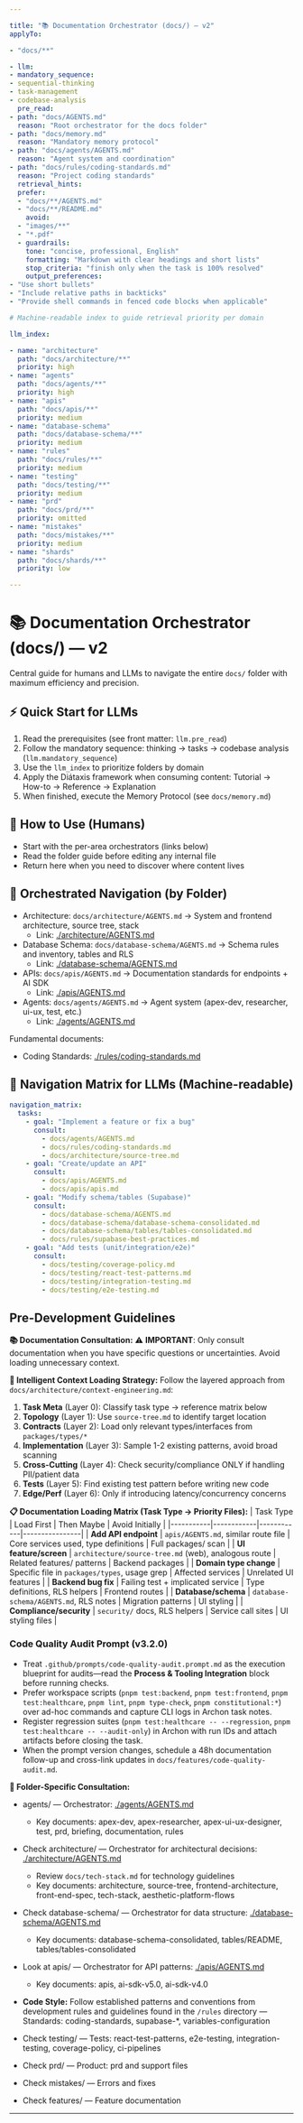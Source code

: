 ```yaml
---

title: "📚 Documentation Orchestrator (docs/) — v2"
applyTo:

- "docs/**"

- llm:
- mandatory_sequence:
- sequential-thinking
- task-management
- codebase-analysis
  pre_read:
- path: "docs/AGENTS.md"
  reason: "Root orchestrator for the docs folder"
- path: "docs/memory.md"
  reason: "Mandatory memory protocol"
- path: "docs/agents/AGENTS.md"
  reason: "Agent system and coordination"
- path: "docs/rules/coding-standards.md"
  reason: "Project coding standards"
  retrieval_hints:
  prefer:
  - "docs/**/AGENTS.md"
  - "docs/**/README.md"
    avoid:
  - "images/**"
  - "*.pdf"
  - guardrails:
    tone: "concise, professional, English"
    formatting: "Markdown with clear headings and short lists"
    stop_criteria: "finish only when the task is 100% resolved"
    output_preferences:
- "Use short bullets"
- "Include relative paths in backticks"
- "Provide shell commands in fenced code blocks when applicable"

# Machine-readable index to guide retrieval priority per domain

llm_index:

- name: "architecture"
  path: "docs/architecture/**"
  priority: high
- name: "agents"
  path: "docs/agents/**"
  priority: high
- name: "apis"
  path: "docs/apis/**"
  priority: medium
- name: "database-schema"
  path: "docs/database-schema/**"
  priority: medium
- name: "rules"
  path: "docs/rules/**"
  priority: medium
- name: "testing"
  path: "docs/testing/**"
  priority: medium
- name: "prd"
  path: "docs/prd/**"
  priority: omitted
- name: "mistakes"
  path: "docs/mistakes/**"
  priority: medium
- name: "shards"
  path: "docs/shards/**"
  priority: low

---
```


# 📚 Documentation Orchestrator (docs/) — v2

Central guide for humans and LLMs to navigate the entire `docs/` folder with maximum efficiency and precision.

## ⚡ Quick Start for LLMs

1. Read the prerequisites (see front matter: `llm.pre_read`)
2. Follow the mandatory sequence: thinking → tasks → codebase analysis (`llm.mandatory_sequence`)
3. Use the `llm_index` to prioritize folders by domain
4. Apply the Diátaxis framework when consuming content: Tutorial → How-to → Reference → Explanation
5. When finished, execute the Memory Protocol (see `docs/memory.md`)

## 🔎 How to Use (Humans)

- Start with the per-area orchestrators (links below)
- Read the folder guide before editing any internal file
- Return here when you need to discover where content lives

## 🧭 Orchestrated Navigation (by Folder)

- Architecture: `docs/architecture/AGENTS.md` → System and frontend architecture, source tree, stack
  - Link: [./architecture/AGENTS.md](./architecture/AGENTS.md)
- Database Schema: `docs/database-schema/AGENTS.md` → Schema rules and inventory, tables and RLS
  - Link: [./database-schema/AGENTS.md](./database-schema/AGENTS.md)
- APIs: `docs/apis/AGENTS.md` → Documentation standards for endpoints + AI SDK
  - Link: [./apis/AGENTS.md](./apis/AGENTS.md)
- Agents: `docs/agents/AGENTS.md` → Agent system (apex-dev, researcher, ui-ux, test, etc.)
  - Link: [./agents/AGENTS.md](./agents/AGENTS.md)

Fundamental documents:

- Coding Standards: [./rules/coding-standards.md](./rules/coding-standards.md)

## 🧭 Navigation Matrix for LLMs (Machine-readable)

```yaml
navigation_matrix:
  tasks:
    - goal: "Implement a feature or fix a bug"
      consult:
        - docs/agents/AGENTS.md
        - docs/rules/coding-standards.md
        - docs/architecture/source-tree.md
    - goal: "Create/update an API"
      consult:
        - docs/apis/AGENTS.md
        - docs/apis/apis.md
    - goal: "Modify schema/tables (Supabase)"
      consult:
        - docs/database-schema/AGENTS.md
        - docs/database-schema/database-schema-consolidated.md
        - docs/database-schema/tables/tables-consolidated.md
        - docs/rules/supabase-best-practices.md
    - goal: "Add tests (unit/integration/e2e)"
      consult:
        - docs/testing/coverage-policy.md
        - docs/testing/react-test-patterns.md
        - docs/testing/integration-testing.md
        - docs/testing/e2e-testing.md
```

## Pre-Development Guidelines

**📚 Documentation Consultation:**
⚠️ **IMPORTANT**: Only consult documentation when you have specific questions or uncertainties. Avoid loading unnecessary context.

**🎯 Intelligent Context Loading Strategy:**
Follow the layered approach from `docs/architecture/context-engineering.md`:

1. **Task Meta** (Layer 0): Classify task type → reference matrix below
2. **Topology** (Layer 1): Use `source-tree.md` to identify target location
3. **Contracts** (Layer 2): Load only relevant types/interfaces from `packages/types/*`
4. **Implementation** (Layer 3): Sample 1-2 existing patterns, avoid broad scanning
5. **Cross-Cutting** (Layer 4): Check security/compliance ONLY if handling PII/patient data
6. **Tests** (Layer 5): Find existing test pattern before writing new code
7. **Edge/Perf** (Layer 6): Only if introducing latency/concurrency concerns

**📋 Documentation Loading Matrix (Task Type → Priority Files):**
| Task Type | Load First | Then Maybe | Avoid Initially |
|-----------|------------|------------|----------------|
| **Add API endpoint** | `apis/AGENTS.md`, similar route file | Core services used, type definitions | Full packages/ scan |
| **UI feature/screen** | `architecture/source-tree.md` (web), analogous route | Related features/ patterns | Backend packages |
| **Domain type change** | Specific file in `packages/types`, usage grep | Affected services | Unrelated UI features |
| **Backend bug fix** | Failing test + implicated service | Type definitions, RLS helpers | Frontend routes |
| **Database/schema** | `database-schema/AGENTS.md`, RLS notes | Migration patterns | UI styling |
| **Compliance/security** | `security/` docs, RLS helpers | Service call sites | UI styling files |

### Code Quality Audit Prompt (v3.2.0)

- Treat `.github/prompts/code-quality-audit.prompt.md` as the execution blueprint for audits—read the **Process & Tooling Integration** block before running checks.
- Prefer workspace scripts (`pnpm test:backend`, `pnpm test:frontend`, `pnpm test:healthcare`, `pnpm lint`, `pnpm type-check`, `pnpm constitutional:*`) over ad-hoc commands and capture CLI logs in Archon task notes.
- Register regression suites (`pnpm test:healthcare -- --regression`, `pnpm test:healthcare -- --audit-only`) in Archon with run IDs and attach artifacts before closing the task.
- When the prompt version changes, schedule a 48h documentation follow-up and cross-link updates in `docs/features/code-quality-audit.md`.

**📂 Folder-Specific Consultation:**

- agents/ — Orchestrator: [./agents/AGENTS.md](./agents/AGENTS.md)
  - Key documents: apex-dev, apex-researcher, apex-ui-ux-designer, test, prd, briefing, documentation, rules

- Check architecture/ — Orchestrator for architectural decisions: [./architecture/AGENTS.md](./architecture/AGENTS.md)
  - Review `docs/tech-stack.md` for technology guidelines
  - Key documents: architecture, source-tree, frontend-architecture, front-end-spec, tech-stack, aesthetic-platform-flows

- Check database-schema/ — Orchestrator for data structure: [./database-schema/AGENTS.md](./database-schema/AGENTS.md)
  - Key documents: database-schema-consolidated, tables/README, tables/tables-consolidated
- Look at apis/ — Orchestrator for API patterns: [./apis/AGENTS.md](./apis/AGENTS.md)
  - Key documents: apis, ai-sdk-v5.0, ai-sdk-v4.0
- **Code Style:** Follow established patterns and conventions from development rules and guidelines found in the `/rules` directory — Standards: coding-standards, supabase-\*, variables-configuration
- Check testing/ — Tests: react-test-patterns, e2e-testing, integration-testing, coverage-policy, ci-pipelines
- Check prd/ — Product: prd and support files
- Check mistakes/ — Errors and fixes
- Check features/ — Feature documentation

---
